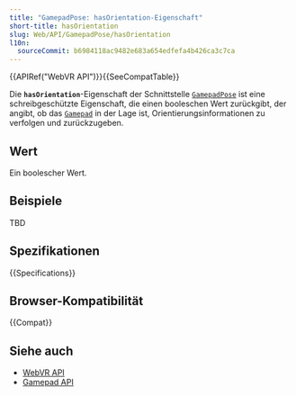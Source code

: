 ```yaml
---
title: "GamepadPose: hasOrientation-Eigenschaft"
short-title: hasOrientation
slug: Web/API/GamepadPose/hasOrientation
l10n:
  sourceCommit: b6984118ac9482e683a654edfefa4b426ca3c7ca
---
```


{{APIRef("WebVR API")}}{{SeeCompatTable}}

Die **`hasOrientation`**-Eigenschaft der Schnittstelle [`GamepadPose`](/de/docs/Web/API/GamepadPose) ist eine schreibgeschützte Eigenschaft, die einen booleschen Wert zurückgibt, der angibt, ob das [`Gamepad`](/de/docs/Web/API/Gamepad) in der Lage ist, Orientierungsinformationen zu verfolgen und zurückzugeben.

## Wert

Ein boolescher Wert.

## Beispiele

TBD

## Spezifikationen

{{Specifications}}

## Browser-Kompatibilität

{{Compat}}

## Siehe auch

- [WebVR API](/de/docs/Web/API/WebVR_API)
- [Gamepad API](/de/docs/Web/API/Gamepad_API)
